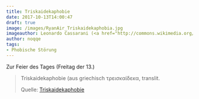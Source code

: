 ```yaml
---
title: Triskaidekaphobie
date: 2017-10-13T14:00:47
draft: true
image: /images/RyanAir_Triskaidekaphobia.jpg
imageauthor: Leonardo Cassarani (<a href="http://commons.wikimedia.org/wiki/User:Emc2" title="User:Emc2">Emc2</a>)
author: noqqe
tags:
- Phobische Störung
---
```


Zur Feier des Tages (Freitag der 13.)


> Triskaidekaphobie (aus griechisch τρεισκαίδεκα, translit.
>
> Quelle: [Triskaidekaphobie](https://de.wikipedia.org/wiki/Triskaidekaphobie)
